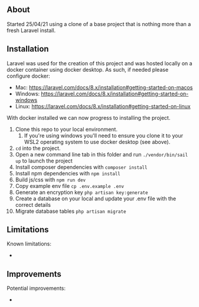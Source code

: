 ## About

Started 25/04/21 using a clone of a base project that is nothing more than a fresh Laravel install.

## Installation

Laravel was used for the creation of this project and was hosted locally on a docker container using docker desktop. As such, if needed please configure docker:

- Mac: https://laravel.com/docs/8.x/installation#getting-started-on-macos
- Windows: https://laravel.com/docs/8.x/installation#getting-started-on-windows
- Linux: https://laravel.com/docs/8.x/installation#getting-started-on-linux

With docker installed we can now progress to installing the project.

1. Clone this repo to your local environment.
    1. If you're using windows you'll need to ensure you clone it to your WSL2 operating system to use docker desktop (see above).
2. `cd` into the project.
3. Open a new command line tab in this folder and run `./vendor/bin/sail up` to launch the project
4. Install composer dependencies with `composer install`
5. Install npm dependencies with `npm install`
6. Build js/css with `npm run dev`
7. Copy example env file `cp .env.example .env`
8. Generate an encryption key `php artisan key:generate`
9. Create a database on your local and update your .env file with the correct details
10. Migrate database tables `php artisan migrate`

## Limitations

Known limitations:

-

## Improvements

Potential improvements:

-
